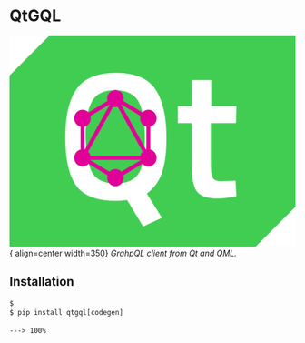 # QtGQL
![Logo](./assets/logo.svg){ align=center width=350}
*GrahpQL client from Qt and QML.*


## Installation
<div class="termy">

```
$
$ pip install qtgql[codegen]

---> 100%
```

</div>
